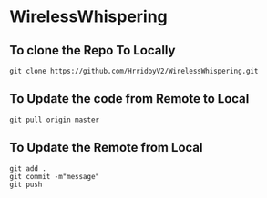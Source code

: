 # WirelessWhispering
## To clone the Repo To Locally
```
git clone https://github.com/HrridoyV2/WirelessWhispering.git
```
## To Update the code from Remote to Local
```
git pull origin master
```

## To Update the Remote from Local
```
git add .
git commit -m"message"
git push
```

